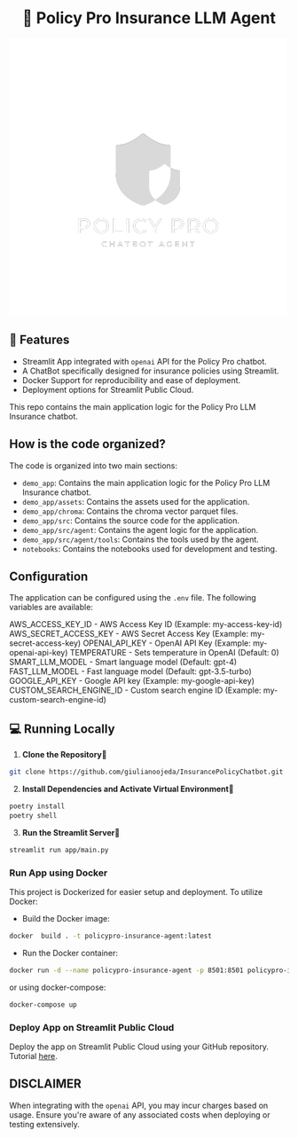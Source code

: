 <h1 align="center">
📖 Policy Pro Insurance LLM Agent
</h1>

![UI](demo_app/assets/logo.png?raw=true "Policy Pro Insurance LLM Agent")

## 🔧 Features

- Streamlit App integrated with `openai` API for the Policy Pro chatbot.
- A ChatBot specifically designed for insurance policies using Streamlit.
- Docker Support for reproducibility and ease of deployment.
- Deployment options for Streamlit Public Cloud.

This repo contains the main application logic for the Policy Pro LLM Insurance chatbot.

## How is the code organized?

The code is organized into two main sections:

- `demo_app`: Contains the main application logic for the Policy Pro LLM Insurance chatbot.
- `demo_app/assets`: Contains the assets used for the application.
- `demo_app/chroma`: Contains the chroma vector parquet files.
- `demo_app/src`: Contains the source code for the application.
- `demo_app/src/agent`: Contains the agent logic for the application.
- `demo_app/src/agent/tools`: Contains the tools used by the agent.
- `notebooks`: Contains the notebooks used for development and testing.

## Configuration

The application can be configured using the `.env` file. The following variables are available:

AWS_ACCESS_KEY_ID - AWS Access Key ID (Example: my-access-key-id)
AWS_SECRET_ACCESS_KEY - AWS Secret Access Key (Example: my-secret-access-key)
OPENAI_API_KEY - OpenAI API Key (Example: my-openai-api-key)
TEMPERATURE - Sets temperature in OpenAI (Default: 0)
SMART_LLM_MODEL - Smart language model (Default: gpt-4)
FAST_LLM_MODEL - Fast language model (Default: gpt-3.5-turbo)
GOOGLE_API_KEY - Google API key (Example: my-google-api-key)
CUSTOM_SEARCH_ENGINE_ID - Custom search engine ID (Example: my-custom-search-engine-id)

## 💻 Running Locally

1. **Clone the Repository**📂
```bash
git clone https://github.com/giulianoojeda/InsurancePolicyChatbot.git
```

2. **Install Dependencies and Activate Virtual Environment**🔨
```bash
poetry install
poetry shell
```

3. **Run the Streamlit Server**🚀
```bash
streamlit run app/main.py 
```

### Run App using Docker
This project is Dockerized for easier setup and deployment. To utilize Docker:

- Build the Docker image:
```bash
docker  build . -t policypro-insurance-agent:latest
```

- Run the Docker container:
```bash
docker run -d --name policypro-insurance-agent -p 8501:8501 policypro-insurance-agent
```

or using docker-compose:
```bash
docker-compose up
```

### Deploy App on Streamlit Public Cloud
Deploy the app on Streamlit Public Cloud using your GitHub repository. Tutorial [here](https://docs.streamlit.io/en/stable/deploy_streamlit_app.html#deploy-your-app-to-streamlit-sharing).


## DISCLAIMER
When integrating with the `openai` API, you may incur charges based on usage. Ensure you're aware of any associated costs when deploying or testing extensively.
